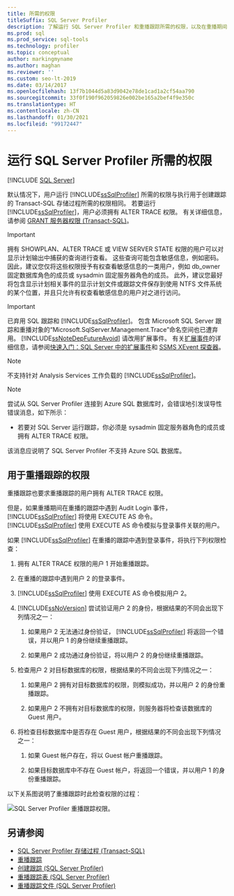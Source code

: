 ```yaml
---
title: 所需的权限
titleSuffix: SQL Server Profiler
description: 了解运行 SQL Server Profiler 和重播跟踪所需的权限，以及在重播期间执行的检查。
ms.prod: sql
ms.prod_service: sql-tools
ms.technology: profiler
ms.topic: conceptual
author: markingmyname
ms.author: maghan
ms.reviewer: ''
ms.custom: seo-lt-2019
ms.date: 03/14/2017
ms.openlocfilehash: 13f7b1044d5a83d9042e78de1cad1a2cf54aa790
ms.sourcegitcommit: 33f0f190f962059826e002be165a2bef4f9e350c
ms.translationtype: HT
ms.contentlocale: zh-CN
ms.lasthandoff: 01/30/2021
ms.locfileid: "99172447"
---
```

# <a name="permissions-required-to-run-sql-server-profiler"></a>运行 SQL Server Profiler 所需的权限

 [!INCLUDE [SQL Server](../../includes/applies-to-version/sqlserver.md)]

默认情况下，用户运行 [!INCLUDE[ssSqlProfiler](../../includes/sssqlprofiler-md.md)] 所需的权限与执行用于创建跟踪的 Transact-SQL 存储过程所需的权限相同。 若要运行 [!INCLUDE[ssSqlProfiler](../../includes/sssqlprofiler-md.md)]，用户必须拥有 ALTER TRACE 权限。 有关详细信息，请参阅 [GRANT 服务器权限 (Transact-SQL)](../../t-sql/statements/grant-server-permissions-transact-sql.md)。

> [!IMPORTANT]
> 拥有 SHOWPLAN、ALTER TRACE 或 VIEW SERVER STATE 权限的用户可以对显示计划输出中捕获的查询进行查看。 这些查询可能包含敏感信息，例如密码。 因此，建议您仅将这些权限授予有权查看敏感信息的一类用户，例如 db_owner 固定数据库角色的成员或 sysadmin 固定服务器角色的成员。 此外，建议您最好将包含显示计划相关事件的显示计划文件或跟踪文件保存到使用 NTFS 文件系统的某个位置，并且只允许有权查看敏感信息的用户对之进行访问。

> [!IMPORTANT]
> 已弃用 SQL 跟踪和 [!INCLUDE[ssSqlProfiler](../../includes/sssqlprofiler-md.md)]。 包含 Microsoft SQL Server 跟踪和重播对象的“Microsoft.SqlServer.Management.Trace”命名空间也已遭弃用。
> [!INCLUDE[ssNoteDepFutureAvoid](../../includes/ssnotedepfutureavoid-md.md)]
> 请改用扩展事件。 有关[扩展事件](../../relational-databases/extended-events/extended-events.md)的详细信息，请参阅[快速入门：SQL Server 中的扩展事件](../../relational-databases/extended-events/quick-start-extended-events-in-sql-server.md)和 [SSMS XEvent 探查器](../../relational-databases/extended-events/use-the-ssms-xe-profiler.md)。

> [!NOTE]
> 不支持针对 Analysis Services 工作负载的 [!INCLUDE[ssSqlProfiler](../../includes/sssqlprofiler-md.md)]。

> [!NOTE]
> 尝试从 SQL Server Profiler 连接到 Azure SQL 数据库时，会错误地引发误导性错误消息，如下所示：
>
> - 若要对 SQL Server 运行跟踪，你必须是 sysadmin 固定服务器角色的成员或拥有 ALTER TRACE 权限。
>
> 该消息应说明了 SQL Server Profiler 不支持 Azure SQL 数据库。

## <a name="permissions-used-to-replay-traces"></a>用于重播跟踪的权限  
重播跟踪也要求重播跟踪的用户拥有 ALTER TRACE 权限。  

但是，如果重播期间在重播的跟踪中遇到 Audit Login 事件， [!INCLUDE[ssSqlProfiler](../../includes/sssqlprofiler-md.md)] 将使用 EXECUTE AS 命令。 [!INCLUDE[ssSqlProfiler](../../includes/sssqlprofiler-md.md)] 使用 EXECUTE AS 命令模拟与登录事件关联的用户。  

如果 [!INCLUDE[ssSqlProfiler](../../includes/sssqlprofiler-md.md)] 在重播的跟踪中遇到登录事件，将执行下列权限检查：

1. 拥有 ALTER TRACE 权限的用户 1 开始重播跟踪。

2. 在重播的跟踪中遇到用户 2 的登录事件。

3. [!INCLUDE[ssSqlProfiler](../../includes/sssqlprofiler-md.md)] 使用 EXECUTE AS 命令模拟用户 2。

4. [!INCLUDE[ssNoVersion](../../includes/ssnoversion-md.md)] 尝试验证用户 2 的身份，根据结果的不同会出现下列情况之一：

    1. 如果用户 2 无法通过身份验证， [!INCLUDE[ssSqlProfiler](../../includes/sssqlprofiler-md.md)] 将返回一个错误，并以用户 1 的身份继续重播跟踪。
  
    2. 如果用户 2 成功通过身份验证，将以用户 2 的身份继续重播跟踪。
  
5. 检查用户 2 对目标数据库的权限，根据结果的不同会出现下列情况之一：
  
    1. 如果用户 2 拥有对目标数据库的权限，则模拟成功，并以用户 2 的身份重播跟踪。
  
    2. 如果用户 2 不拥有对目标数据库的权限，则服务器将检查该数据库的 Guest 用户。

6. 将检查目标数据库中是否存在 Guest 用户，根据结果的不同会出现下列情况之一：
 
    1.  如果 Guest 帐户存在，将以 Guest 帐户重播跟踪。
  
    2.  如果目标数据库中不存在 Guest 帐户，将返回一个错误，并以用户 1 的身份重播跟踪。
 
以下关系图说明了重播跟踪时此检查权限的过程：

![SQL Server Profiler 重播跟踪权限。](../../tools/sql-server-profiler/media/replaytracedecisiontree.gif)

## <a name="see-also"></a>另请参阅
- [SQL Server Profiler 存储过程 (Transact-SQL)](../../relational-databases/system-stored-procedures/sql-server-profiler-stored-procedures-transact-sql.md)
- [重播跟踪](../../tools/sql-server-profiler/replay-traces.md)
- [创建跟踪 (SQL Server Profiler)](../../tools/sql-server-profiler/create-a-trace-sql-server-profiler.md)
- [重播跟踪表 (SQL Server Profiler)](../../tools/sql-server-profiler/replay-a-trace-table-sql-server-profiler.md)
- [重播跟踪文件 (SQL Server Profiler)](../../tools/sql-server-profiler/replay-a-trace-file-sql-server-profiler.md)
